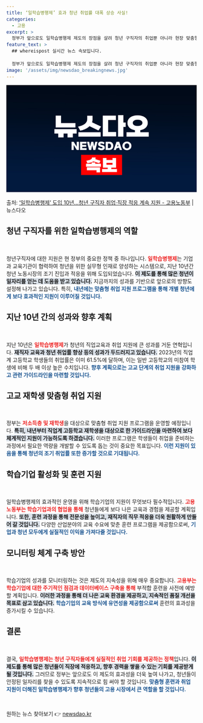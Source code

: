 ```yaml
---
title: ‘일학습병행제’ 효과 청년 취업률 대폭 상승 사실!
categories:
  - 고용
excerpt: >
  정부가 앞으로도 일학습병행제 제도의 장점을 살려 청년 구직자의 취업뿐 아니라 현장 맞춤형 훈련 후 직장 적응…
feature_text: >
  ## whereispost 실시간 뉴스 속보입니다.

  정부가 앞으로도 일학습병행제 제도의 장점을 살려 청년 구직자의 취업뿐 아니라 현장 맞춤형 훈련 후 직장 적응…
image: '/assets/img/newsdao_breakingnews.jpg'
---
```


![뉴스다오 속보](/assets/img/newsdao_breakingnews.jpg)

<p>출처: <a href="https://newsdao.kr/2347" rel="dofollow">‘일학습병행제’ 도입 10년…청년 구직자 취업·직장 적응 계속 지원 - 고용노동부</a> | 뉴스다오</p>

<h2 data-ke-size="size26">청년 구직자를 위한 일학습병행제의 역할</h2>

<p data-ke-size="size16">&nbsp;</p>

청년구직자에 대한 지원은 현 정부의 중요한 정책 중 하나입니다. <b><span style="color: #ee2323;">일학습병행제</span></b>는 기업과 교육기관이 협력하여 청년을 위한 실무형 인재로 양성하는 시스템으로, 지난 10년간 청년 노동시장의 조기 진입과 적응을 위해 도입되었습니다. <b><span style="background-color: #21538527;">이 제도를 통해 많은 청년이 일자리를 얻는 데 도움을 받고 있습니다.</span></b> 지금까지의 성과를 기반으로 앞으로의 방향도 설정해 나가고 있습니다. 특히, <b><span style="color: #1a5490;">내년에는 맞춤형 취업 지원 프로그램을 통해 개별 청년에게 보다 효과적인 지원이 이루어질 것입니다.</span></b>

<h2 data-ke-size="size26">지난 10년 간의 성과와 향후 계획</h2>

<p data-ke-size="size16">&nbsp;</p>

지난 10년은 <b><span style="color: #ee2323;">일학습병행제</span></b>가 청년의 직업교육과 취업 지원에 큰 성과를 거둔 연혁입니다. <b><span style="background-color: #21538527;">재직자 교육과 청년 취업률 향상 등의 성과가 두드러지고 있습니다.</span></b> 2023년의 직업계 고등학교 학생들의 취업률은 이미 61.5%에 달하며, 이는 일반 고등학교의 미참여 학생에 비해 두 배 이상 높은 수치입니다. <b><span style="color: #1a5490;">향후 계획으로는 고교 단계의 취업 지원을 강화하고 관련 가이드라인을 마련할 것입니다.</span></b>

<h2 data-ke-size="size26">고교 재학생 맞춤형 취업 지원</h2>

<p data-ke-size="size16">&nbsp;</p>

정부는 <b><span style="color: #ee2323;">저소득층 및 재학생</span></b>을 대상으로 맞춤형 취업 지원 프로그램을 운영할 예정입니다. <b><span style="background-color: #21538527;">특히, 내년부터 직업계 고등학교 재학생을 대상으로 한 가이드라인을 마련하여 보다 체계적인 지원이 가능하도록 하겠습니다.</span></b> 이러한 프로그램은 학생들이 취업을 준비하는 과정에서 필요한 역량을 개발할 수 있도록 돕는 것이 중요한 목표입니다. <b><span style="color: #1a5490;">이런 지원이 있음을 통해 청년의 조기 취업률 또한 증가할 것으로 기대됩니다.</span></b>

<h2 data-ke-size="size26">학습기업 활성화 및 훈련 지원</h2>

<p data-ke-size="size16">&nbsp;</p>

일학습병행제의 효과적인 운영을 위해 학습기업의 지원이 무엇보다 필수적입니다. <b><span style="color: #ee2323;">고용노동부는 학습기업과의 협업을 통해</span></b> 청년들에게 보다 나은 교육과 경험을 제공할 계획입니다. <b><span style="background-color: #21538527;">또한, 훈련 과정을 통해 전문성을 높이고, 재직자의 직무 적응을 더욱 원활하게 만들어 갈 것입니다.</span></b> 다양한 산업분야의 교육 수요에 맞춘 훈련 프로그램을 제공함으로써, <b><span style="color: #1a5490;">기업과 청년 모두에게 실질적인 이익을 가져다줄 것입니다.</span></b>

<h2 data-ke-size="size26">모니터링 체계 구축 방안</h2>

<p data-ke-size="size16">&nbsp;</p>

학습기업의 성과를 모니터링하는 것은 제도의 지속성을 위해 매우 중요합니다. <b><span style="color: #ee2323;">고용부는 학습기업에 대한 주기적인 점검과 데이터베이스 구축을 통해</span></b> 부적합 훈련을 사전에 예방할 계획입니다. <b><span style="background-color: #21538527;">이러한 과정을 통해 더 나은 교육 환경을 제공하고, 지속적인 품질 개선을 목표로 삼고 있습니다.</span></b> <b><span style="color: #1a5490;">학습기업의 교육 방식에 유연성을 제공함으로써</span></b> 훈련의 효과성을 증가시킬 수 있습니다.

<h2 data-ke-size="size26">결론</h2>

<p data-ke-size="size16">&nbsp;</p>

결국, <b><span style="color: #ee2323;">일학습병행제는 청년 구직자들에게 실질적인 취업 기회를 제공하는 정책</span></b>입니다. <b><span style="background-color: #21538527;">이 제도를 통해 많은 청년들이 직장에 적응하고, 향후 경력을 쌓을 수 있는 기회를 제공받게 될 것입니다.</span></b> 그러므로 정부는 앞으로도 이 제도의 효과성을 더욱 높여 나가고, 청년들이 안정된 일자리를 찾을 수 있도록 지속적으로 힘 써야 할 것입니다. <b><span style="color: #1a5490;">맞춤형 훈련과 취업 지원이 더해진 일학습병행제가 향후 청년들의 고용 시장에서 큰 역할을 할 것입니다.</span></b>

<p data-ke-size="size16">&nbsp;</p>
 

원하는 뉴스 찾아보기 👉 <a href="https://newsdao.kr" rel="dofollow">newsdao.kr</a>


